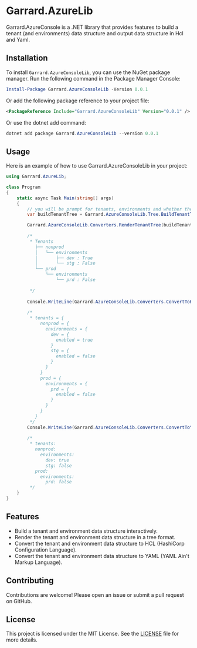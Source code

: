 # Garrard.AzureLib

Garrard.AzureConsole is a .NET library that provides features to build a tenant (and environments) data structure and output data structure in Hcl and Yaml.

## Installation

To install `Garrard.AzureConsoleLib`, you can use the NuGet package manager. Run the following command in the Package Manager Console:

```powershell
Install-Package Garrard.AzureConsoleLib -Version 0.0.1
```

Or add the following package reference to your project file:

```xml
<PackageReference Include="Garrard.AzureConsoleLib" Version="0.0.1" />
```

Or use the dotnet add command:

```powershell
dotnet add package Garrard.AzureConsoleLib --version 0.0.1
```

## Usage

Here is an example of how to use Garrard.AzureConsoleLib in your project:

```csharp
using Garrard.AzureLib;

class Program
{
    static async Task Main(string[] args)
    {
        // you will be prompt for tenants, environments and whether these environments are enabled
        var buildTenantTree = Garrard.AzureConsoleLib.Tree.BuildTenantTree(null);

        Garrard.AzureConsoleLib.Converters.RenderTenantTree(buildTenantTree);
        
        /*
         * Tenants
           ├── nonprod
           │   └── environments
           │       ├── dev : True
           │       └── stg : False
           └── prod
               └── environments
                   └── prd : False
           
         */
        
        Console.WriteLine(Garrard.AzureConsoleLib.Converters.ConvertToHcl(buildTenantTree));
        
        /*
         * tenants = {
             nonprod = {
               environments = {
                 dev = {
                   enabled = true
                 }
                 stg = {
                   enabled = false
                 }
               }
             }
             prod = {
               environments = {
                 prd = {
                   enabled = false
                 }
               }
             }
           }
         */
        Console.WriteLine(Garrard.AzureConsoleLib.Converters.ConvertToYaml(buildTenantTree));
        
        /*
         * tenants:
           nonprod:
             environments:
               dev: true
               stg: false
           prod:
             environments:
               prd: false
         */
    }
}
```

## Features

- Build a tenant and environment data structure interactively.
- Render the tenant and environment data structure in a tree format.
- Convert the tenant and environment data structure to HCL (HashiCorp Configuration Language).
- Convert the tenant and environment data structure to YAML (YAML Ain't Markup Language).

## Contributing

Contributions are welcome! Please open an issue or submit a pull request on GitHub.

## License

This project is licensed under the MIT License. See the [LICENSE](https://github.com/garrardkitchen/azure-library/blob/main/LICENSE) file for more details.
